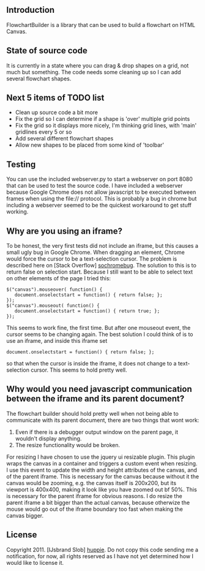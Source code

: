 Introduction
------------
FlowchartBuilder is a library that can be used to build a flowchart on HTML Canvas.

State of source code
--------------------
It is currently in a state where you can drag & drop shapes on a grid, not much but something.
The code needs some cleaning up so I can add several flowchart shapes.

Next 5 items of TODO list
-------------------------
 * Clean up source code a bit more
 * Fix the grid so I can determine if a shape is 'over' multiple grid points
 * Fix the grid so it displays more nicely, I'm thinking grid lines, with 'main' gridlines every 5 or so
 * Add several different flowchart shapes
 * Allow new shapes to be placed from some kind of 'toolbar'

Testing
-------
You can use the included webserver.py to start a webserver on port 8080 that can be used to
test the source code. I have included a webserver because Google Chrome does not allow javascript
to be executed between frames when using the file:// protocol. This is probably a bug in chrome but
including a webserver seemed to be the quickest workaround to get stuff working.

Why are you using an iframe?
----------------------------
To be honest, the very first tests did not include an iframe, but this causes a small ugly bug in
Google Chrome. When dragging an element, Chrome would force the cursor to be a text-selection cursor.
The problem is described here on [Stack Overflow] [sochromebug]. The solution to this is to return false
on selection start. Because I still want to be able to select text on other elements of the page I tried this:

    $("canvas").mouseover( function() {
       document.onselectstart = function() { return false; };
    });
    $("canvas").mouseout( function() {
       document.onselectstart = function() { return true; };
    });

This seems to work fine, the first time. But after one mouseout event, the cursor seems to be changing again.
The best solution I could think of is to use an iframe, and inside this iframe set

    document.onselectstart = function() { return false; };

so that when the cursor is inside the iframe, it does not change to a text-selection cursor. This seems to hold
pretty well.

Why would you need javascript communication between the iframe and its parent document?
---------------------------------------------------------------------------------------
The flowchart builder should hold pretty well when not being able to communicate with its parent document,
there are two things that wont work:

 1. Even if there is a debugger output window on the parent page, it wouldn't display anything.
 2. The resize functionality would be broken.

For resizing I have chosen to use the jquery ui resizable plugin. This plugin wraps the canvas in a container
and triggers a custom event when resizing. I use this event to update the width and height attributes of the 
canvas, and of the parent iframe. This is necessary for the canvas because without it the canvas would be zooming,
e.g. the canvas itself is 200x200, but its viewport is 400x400, making it look like you have zoomed out bf 50%.
This is necessary for the parent iframe for obvious reasons. I do resize the parent iframe a bit bigger than the 
actual canvas, because otherwize the mouse would go out of the iframe boundary too fast when making the canvas
bigger.

License
-------
Copyright 2011. [IJsbrand Slob] [huppie].
Do not copy this code sending me a notification, for now, all rights reserved as I have not yet determined how 
I would like to license it.

[huppie]:http://ijsbrandslob.com/
[sochromebug]:http://stackoverflow.com/questions/2745028/chrome-sets-cursor-to-text-while-dragging-why
